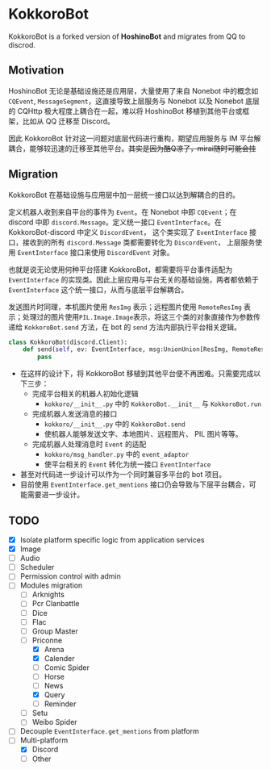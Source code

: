 # KokkoroBot
KokkoroBot is a forked version of **HoshinoBot** and migrates from QQ to discrod. 

## Motivation
HoshinoBot 无论是基础设施还是应用层，大量使用了来自 Nonebot 中的概念如 `CQEvent`, `MessageSegment`，这直接导致上层服务与 Nonebot 以及 Nonebot 底层的 CQHttp 极大程度上耦合在一起，难以将 HoshinoBot 移植到其他平台或框架，比如从 QQ 迁移至 Discord。

因此 KokkoroBot 针对这一问题对底层代码进行重构，期望应用服务与 IM 平台解耦合，能够较迅速的迁移至其他平台。~~其实是因为酷Q凉了，mirai随时可能会挂~~

## Migration
KokkoroBot 在基础设施与应用层中加一层统一接口以达到解耦合的目的。

定义机器人收到来自平台的事件为 `Event`。在 Nonebot 中即 `CQEvent`；在 discord 中即 `discord.Message`。定义统一接口 `EventInterface`。在 KokkoroBot-discord 中定义 `DiscordEvent`， 这个类实现了 `EventInterface` 接口，接收到的所有 `discord.Message` 类都需要转化为 `DiscordEvent`， 上层服务使用 `EventInterface` 接口来使用 `DiscordEvent` 对象。

也就是说无论使用何种平台搭建 KokkoroBot，都需要将平台事件适配为 `EventInterface` 的实现类。因此上层应用与平台无关的基础设施，两者都依赖于 `EventInterface` 这个统一接口，从而与底层平台解耦合。

发送图片时同理，本机图片使用 `ResImg` 表示；远程图片使用 `RemoteResImg` 表示；处理过的图片使用`PIL.Image.Image`表示，将这三个类的对象直接作为参数传递给 `KokkoroBot.send` 方法，在 bot 的 `send` 方法内部执行平台相关逻辑。

```python
class KokkoroBot(discord.Client):
    def send(self, ev: EventInterface, msg:UnionUnion[ResImg, RemoteResImg, Image.Image, str], filename="image.png"):
        pass
```

- 在这样的设计下，将 KokkoroBot 移植到其他平台便不再困难。只需要完成以下三步：
    - 完成平台相关的机器人初始化逻辑
        - `kokkoro/__init__.py` 中的 `KokkoroBot.__init__` 与 `KokkoroBot.run` 
    - 完成机器人发送消息的接口
        - `kokkoro/__init__.py` 中的 `KokkoroBot.send`
        - 使机器人能够发送文字、本地图片、远程图片、 PIL 图片等等。
    - 完成机器人处理消息时 `Event` 的适配
        - `kokkoro/msg_handler.py` 中的  `event_adaptor`
        - 使平台相关的 `Event` 转化为统一接口 `EventInterface`
- 甚至对代码进一步设计可以作为一个同时兼容多平台的 bot 项目。
- 目前使用 `EventInterface.get_mentions` 接口仍会导致与下层平台耦合，可能需要进一步设计。
## TODO
- [x] Isolate platform specific logic from application services
- [x] Image
- [ ] Audio
- [ ] Scheduler
- [ ] Permission control with admin
- [ ] Modules migration
    - [ ] Arknights
    - [ ] Pcr Clanbattle
    - [ ] Dice
    - [ ] Flac
    - [ ] Group Master
    - [ ] Priconne
        - [x] Arena
        - [x] Calender
        - [ ] Comic Spider
        - [ ] Horse
        - [ ] News
        - [x] Query
        - [ ] Reminder
    - [ ] Setu
    - [ ] Weibo Spider
- [ ] Decouple `EventInterface.get_mentions` from platform
- [ ] Multi-platform
    - [x] Discord
    - [ ] Other